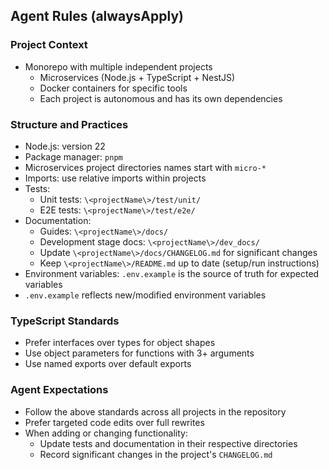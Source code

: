 ## Agent Rules (alwaysApply)

### Project Context

- Monorepo with multiple independent projects
  - Microservices (Node.js + TypeScript + NestJS)
  - Docker containers for specific tools
  - Each project is autonomous and has its own dependencies

### Structure and Practices

- Node.js: version 22
- Package manager: `pnpm`
- Microservices project directories names start with `micro-*`
- Imports: use relative imports within projects
- Tests:
  - Unit tests: `\<projectName\>/test/unit/`
  - E2E tests: `\<projectName\>/test/e2e/`
- Documentation:
  - Guides: `\<projectName\>/docs/`
  - Development stage docs: `\<projectName\>/dev_docs/`
  - Update `\<projectName\>/docs/CHANGELOG.md` for significant changes
  - Keep `\<projectName\>/README.md` up to date (setup/run instructions)
- Environment variables: `.env.example` is the source of truth for expected variables
- `.env.example` reflects new/modified environment variables

### TypeScript Standards

- Prefer interfaces over types for object shapes
- Use object parameters for functions with 3+ arguments
- Use named exports over default exports

### Agent Expectations

- Follow the above standards across all projects in the repository
- Prefer targeted code edits over full rewrites
- When adding or changing functionality:
  - Update tests and documentation in their respective directories
  - Record significant changes in the project's `CHANGELOG.md`
